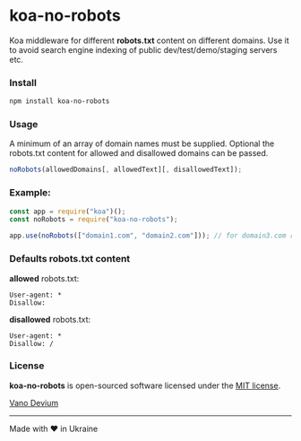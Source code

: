 # koa-no-robots

Koa middleware for different **robots.txt** content on different domains.
Use it to avoid search engine indexing of public dev/test/demo/staging servers etc.

### Install

```sh
npm install koa-no-robots
```

### Usage

A minimum of an array of domain names must be supplied.
Optional the robots.txt content for allowed and disallowed domains can be passed.

```js
noRobots(allowedDomains[, allowedText][, disallowedText]);
```

### Example:

```js
const app = require("koa")();
const noRobots = require("koa-no-robots");

app.use(noRobots(["domain1.com", "domain2.com"])); // for domain3.com robots.txt will be disallowed
```

### Defaults robots.txt content

**allowed** robots.txt:

```text
User-agent: *
Disallow:
```

**disallowed** robots.txt:

```text
User-agent: *
Disallow: /
```

### License

**koa-no-robots** is open-sourced software licensed under the [MIT license](./LICENSE.md).

[Vano Devium](https://github.com/vanodevium/)

---

Made with ❤️ in Ukraine
